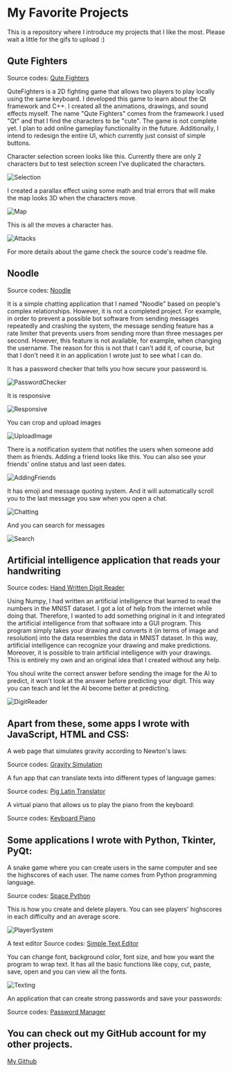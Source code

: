 # My Favorite Projects
This is a repository where I introduce my projects that I like the most. Please wait a little for the gifs to upload :)

## Qute Fighters
Source codes: <a href="https://github.com/ugurozdemir97/QuteFighters">Qute Fighters</a>

QuteFighters is a 2D fighting game that allows two players to play locally using the same keyboard. I developed this game to learn about the Qt framework and C++. I created all the animations, drawings, and sound effects myself. The name "Qute Fighters" comes from the framework I used "Qt" and that I find the characters to be "cute". The game is not complete yet. I plan to add online gameplay functionality in the future. Additionally, I intend to redesign the entire UI, which currently just consist of simple buttons. 

Character selection screen looks like this. Currently there are only 2 characters but to test selection screen I've duplicated the characters.

![Selection](https://github.com/ugurozdemir97/myprojects/assets/64408736/a40ddeb9-dc5c-4a9b-896d-9b0c846b2367)

I created a parallax effect using some math and trial errors that will make the map looks 3D when the characters move.

![Map](https://github.com/ugurozdemir97/myprojects/assets/64408736/2aea4587-212c-4c34-b077-9f06ced36af8)

This is all the moves a character has.

![Attacks](https://github.com/ugurozdemir97/QuteFighters/assets/64408736/fbe57f13-ab4a-4fd1-9461-e8f5990f19c5)

For more details about the game check the source code's readme file.

## Noodle
Source codes: <a href="https://github.com/ugurozdemir97/Noodle">Noodle</a>

It is a simple chatting application that I named "Noodle" based on people's complex relationships. However, it is not a completed project. For example, in order to prevent a possible bot software from sending messages repeatedly and crashing the system, the message sending feature has a rate limiter that prevents users from sending more than three messages per second. However, this feature is not available, for example, when changing the username. The reason for this is not that I can't add it, of course, but that I don't need it in an application I wrote just to see what I can do.

It has a password checker that tells you how secure your password is.

![PasswordChecker](https://github.com/ugurozdemir97/myprojects/assets/64408736/12a30b88-0ec1-4d82-886d-c45c076a9811)

It is responsive

![Responsive](https://github.com/ugurozdemir97/myprojects/assets/64408736/c798b285-1d1c-4233-9703-19b3e57c01a5)

You can crop and upload images

![UploadImage](https://github.com/ugurozdemir97/myprojects/assets/64408736/7ce9d680-762a-4bdb-9339-aac0c00aaf82)

There is a notification system that notifies the users when someone add them as friends. Adding a friend looks like this. You can also see your friends' online status and last seen dates. 

![AddingFriends](https://github.com/ugurozdemir97/myprojects/assets/64408736/c2425625-d2b3-4b46-b088-a4407fd336c4)

It has emoji and message quoting system. And it will automatically scroll you to the last message you saw when you open a chat.

![Chatting](https://github.com/ugurozdemir97/myprojects/assets/64408736/cc29c59e-cfff-456c-9508-76766aeab881)

And you can search for messages

![Search](https://github.com/ugurozdemir97/myprojects/assets/64408736/4891cb1e-afba-40c3-b1c7-ca7e3492a501)

## Artificial intelligence application that reads your handwriting
Source codes: <a href="https://github.com/ugurozdemir97/Hand-Written-Digit-Reader">Hand Written Digit Reader</a> 

Using Numpy, I had written an artificial intelligence that learned to read the numbers in the MNIST dataset. I got a lot of help from the internet while doing that. Therefore, I wanted to add something original in it and integrated the artificial intelligence from that software into a GUI program. This program simply takes your drawing and converts it (in terms of image and resolution) into the data resembles the data in MNIST dataset. In this way, artificial intelligence can recognize your drawing and make predictions. Moreover, it is possible to train artificial intelligence with your drawings. This is entirely my own and an original idea that I created without any help.

You shoul write the correct answer before sending the image for the AI to predict, it won't look at the answer before predicting your digit. This way you can teach and let the AI become better at predicting.

![DigitReader](https://github.com/ugurozdemir97/myprojects/assets/64408736/bb8550e8-4669-4fa6-85c8-cd861d6c67ed)

## Apart from these, some apps I wrote with JavaScript, HTML and CSS:

A web page that simulates gravity according to Newton's laws:

Source codes: <a href="https://github.com/ugurozdemir97/Gravity-Simulation">Gravity Simulation</a>

A fun app that can translate texts into different types of language games:

Source codes: <a href="https://github.com/ugurozdemir97/Pig-Latin-Translator-Website">Pig Latin Translator</a>

A virtual piano that allows us to play the piano from the keyboard:

Source codes: <a href="https://github.com/ugurozdemir97/Keyboard-Piano">Keyboard Piano</a>

## Some applications I wrote with Python, Tkinter, PyQt:

A snake game where you can create users in the same computer and see the highscores of each user. The name comes from Python programming language. 

Source codes: <a href="https://github.com/ugurozdemir97/Snake-Game">Space Python</a>

This is how you create and delete players. You can see players' highscores in each difficulty and an average score. 

![PlayerSystem](https://github.com/ugurozdemir97/myprojects/assets/64408736/a345f2e8-86f0-44e4-89f8-a734f8c04a7a)

A text editor
Source codes: <a href="https://github.com/ugurozdemir97/Simple-Text-Editor">Simple Text Editor</a>

You can change font, background color, font size, and how you want the program to wrap text. It has all the basic functions like copy, cut, paste, save, open and you can view all the fonts. 

![Texting](https://github.com/ugurozdemir97/myprojects/assets/64408736/500c614b-6bc1-40d3-8283-ac277313cfd0)

An application that can create strong passwords and save your passwords:

Source codes: <a href="https://github.com/ugurozdemir97/Password-Manager">Password Manager</a>

## You can check out my GitHub account for my other projects.

<a href="https://github.com/ugurozdemir97">My Github</a>
